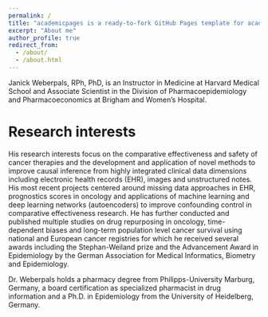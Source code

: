 ```yaml
---
permalink: /
title: "academicpages is a ready-to-fork GitHub Pages template for academic personal websites"
excerpt: "About me"
author_profile: true
redirect_from: 
  - /about/
  - /about.html
---
```


Janick Weberpals, RPh, PhD, is an Instructor in Medicine at Harvard Medical School and Associate Scientist in the Division of Pharmacoepidemiology and Pharmacoeconomics at Brigham and Women’s Hospital.

# Research interests

His research interests focus on the comparative effectiveness and safety of cancer therapies and the development and application of novel methods to improve causal inference from highly integrated clinical data dimensions including electronic health records (EHR), images and unstructured notes. His most recent projects centered around missing data approaches in EHR, prognostics scores in oncology and applications of machine learning and deep learning networks (autoencoders) to improve confounding control in comparative effectiveness research. He has further conducted and published multiple studies on drug repurposing in oncology, time-dependent biases and long-term population level cancer survival using national and European cancer registries for which he received several awards including the Stephan-Weiland prize and the Advancement Award in Epidemiology by the German Association for Medical Informatics, Biometry and Epidemiology.

Dr. Weberpals holds a pharmacy degree from Philipps-University Marburg, Germany, a board certification as specialized pharmacist in drug information and a Ph.D. in Epidemiology from the University of Heidelberg, Germany.